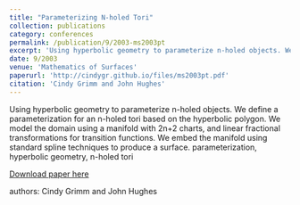 ```yaml
---
title: "Parameterizing N-holed Tori"
collection: publications
category: conferences
permalink: /publication/9/2003-ms2003pt
excerpt: 'Using hyperbolic geometry to parameterize n-holed objects. We define a parameterization for an n-holed tori based on the hyperbolic polygon. We model the domain using a manifold with 2n+2 charts,  and linear fractional transformations for transition functions. We embed the manifold using standard spline techniques to produce a surface.  parameterization,  hyperbolic geometry,  n-holed tori, '
date: 9/2003
venue: 'Mathematics of Surfaces'
paperurl: 'http://cindygr.github.io/files/ms2003pt.pdf'
citation: 'Cindy Grimm and John Hughes'
---
```

Using hyperbolic geometry to parameterize n-holed objects. We define a parameterization for an n-holed tori based on the hyperbolic polygon. We model the domain using a manifold with 2n+2 charts,  and linear fractional transformations for transition functions. We embed the manifold using standard spline techniques to produce a surface.  parameterization,  hyperbolic geometry,  n-holed tori

[Download paper here](http://cindygr.github.io/files/ms2003pt.pdf)

authors: Cindy Grimm and John Hughes